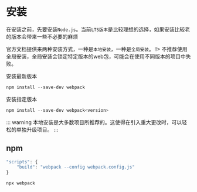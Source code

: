 # 安装

在安装之前，先要安装`Node.js`。当前`LTS版本`是比较理想的选择，如果安装比较老的版本会带来一些不必要的麻烦

官方文档提供来两种安装方式，一种是`本地安装`，一种是`全局安装`。
!> 不推荐使用全局安装，全局安装会锁定特定版本的web包，可能会在使用不同版本的项目中失败。

安装最新版本
```js
npm install --save-dev webpack
```
安装指定版本
```js
npm install --save-dev webpack<version>
```
::: warning
本地安装是大多数项目所推荐的。这使得在引入重大更改时，可以轻松的单独升级项目。
:::

## npm

```js
"scripts": {
	"build": "webpack --config webpack.config.js"
}
```

```shell
npx webpack
```